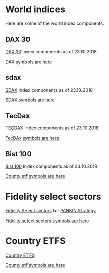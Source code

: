# World indices

Here are some of the world index components. 

## DAX 30 

[DAX 30](https://finance.yahoo.com/quote/%5EGDAXI/components?p=%5EGDAXI) Index components as of 23.10.2018 

[DAX symbols are here](symbols/dax.csv)

## sdax

[SDAX](https://finance.yahoo.com/quote/%5ESDAXI/components?p=^SDAXI&.tsrc=fin-srch) Index components as of 23.10.2018 

[SDAX symbols are here](symbols/sdax.csv)

## TecDax 

[TECDAX](https://finance.yahoo.com/quote/%5ETECDAX/components?p=%5ETECDAX) Index components as of 23.10.2018 

[TecDAx symbols are here](symbols/tecdax.csv)


## Bist 100 
[Bist 100](http://www.borsaistanbul.com/en/indices/bist-stock-indices) Index components as of 23.10.2018 

[County etf symbols are here](symbols/bist100.csv)


# Fidelity select sectors
[Fidelity Select sectors](https://fundresearch.fidelity.com/mutual-funds/category-performance-annual-total-returns/SECTOR) for [PANKIN Strategy](http://www.pankin.com/)

[Fidelity select sectors symbols are here](symbols/fidelity-sectors.csv)

# Country ETFS
[Country ETFS](https://www.etf.com/channels/single-country-etfs)

[County etf symbols are here](symbols/country-etfs.csv)


